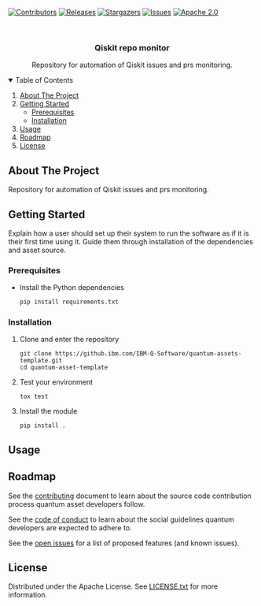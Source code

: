 [![Contributors][contributors-shield]][contributors-url]
[![Releases][releases-shield]][releases-url]
[![Stargazers][stars-shield]][stars-url]
[![Issues][issues-shield]][issues-url]
[![Apache 2.0][license-shield]][license-url]



<!-- PROJECT LOGO -->
<br />
<p align="center">
 <h3 align="center">Qiskit repo monitor</h3>

  <p align="center">
    Repository for automation of Qiskit issues and prs monitoring.
    <br />
  </p>
</p>


<!-- TABLE OF CONTENTS -->
<details open="open">
  <summary>Table of Contents</summary>
  <ol>
    <li>
      <a href="#about-the-project">About The Project</a>
    </li>
    <li>
      <a href="#getting-started">Getting Started</a>
      <ul>
        <li><a href="#prerequisites">Prerequisites</a></li>
        <li><a href="#installation">Installation</a></li>
      </ul>
    </li>
    <li><a href="#usage">Usage</a></li>
    <li><a href="#roadmap">Roadmap</a></li>
    <li><a href="#license">License</a></li>
  </ol>
</details>



<!-- ABOUT THE PROJECT -->
## About The Project

Repository for automation of Qiskit issues and prs monitoring.





<!-- GETTING STARTED -->
## Getting Started

Explain how a user should set up their system to run the software as if it is their first time using it. Guide them through installation of the dependencies and asset source. 

### Prerequisites

* Install the Python dependencies
  ```sh
  pip install requirements.txt
  ```

### Installation

1. Clone and enter the repository
   ```
   git clone https://github.ibm.com/IBM-Q-Software/quantum-assets-template.git
   cd quantum-asset-template
   ```
3. Test your environment
   ```
   tox test
   ```
4. Install the module
   ```
   pip install .
   ```



<!-- USAGE EXAMPLES -->
## Usage


<!-- ROADMAP -->
## Roadmap

See the [contributing](./CONTRIBUTING.md) document to learn about the source code contribution process quantum asset developers follow.

See the [code of conduct](./CODE_OF_CONDUCT.md) to learn about the social guidelines quantum developers are expected to adhere to.

See the [open issues](https://github.com/qiskit-community/repo-monitor/issues) for a list of proposed features (and known issues).



<!-- LICENSE -->
## License

Distributed under the Apache License. See [LICENSE.txt](./LICENSE) for more information.




<!-- MARKDOWN LINKS & IMAGES -->
[contributors-shield]: https://img.shields.io/static/v1?label=CONTRIBUTORS&message=2&color=blue
[contributors-url]: https://github.com/qiskit-community/repo-monitor/graphs/contributors
[releases-shield]: https://img.shields.io/static/v1?label=RELEASES&message=0&color=purple
[releases-url]: https://github.com/qiskit-community/repo-monitor/releases
[stars-shield]: https://img.shields.io/static/v1?label=STARS&message=2&color=red
[stars-url]: https://github.com/qiskit-community/repo-monitor/stargazers
[issues-shield]: https://img.shields.io/static/v1?label=ISSUES&message=4&color=orange
[issues-url]: https://github.com/qiskit-community/repo-monitor/issues
[license-shield]: https://img.shields.io/static/v1?label=LICENSE&message=Apache2.0&color=green
[license-url]: https://github.com/qiskit-community/repo-monitor/blob/main/LICENSE
